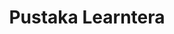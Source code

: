 ---
title: "Pustaka Learntera"
description: cari informasi tentang buku disini
image: perpustakaan.jpg

# Badge style
style:
    background: "#2a9d8f"
    color: "#fff"
---